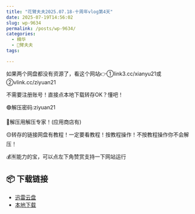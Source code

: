 ```yaml
---
title: "花臂夫夫2025.07.18-十周年vlog第4天"
date: 2025-07-19T14:56:02
slug: wp-9634
permalink: /posts/wp-9634/
categories:
  - 精华
  - 🌸臂夫夫
tags:

---
```


如果两个网盘都没有资源了，看这个网站👉①link3.cc/xianyu21或②vlink.cc/ziyuan21

不需要注册账号！直接点本地下载转存OK？懂吧！

🟢解压密码:ziyuan21

🔵解压用解压专家！(应用商店有)

🟡转存的链接网盘有教程！一定要看教程！按教程操作！不按教程操作你不会解压！

💰🈶能力的宝，可以点左下角赞赏支持一下网站运行

## 📦 下载链接
- [迅雷云盘](https://blziyuan21.com/pay-download/9634?key=9836e93191&down_id=0)
- [本地下载](https://blziyuan21.com/pay-download/9634?key=9836e93191&down_id=1)

